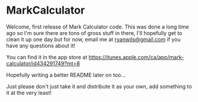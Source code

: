 MarkCalculator
==============

Welcome, first release of Mark Calculator code. This was done a long time ago
so I'm sure there are tons of gross stuff in there, I'll  hopefully get to 
clean it up one day but for now, email me at ryanwils@gmail.com if you have 
any questions about it!

You can find it in the app store at https://itunes.apple.com/ca/app/mark-calculator/id434291749?mt=8

Hopefully writing a better README later on too...

Just please don't just take it and distribute it as your own, add something to it at the very least!
